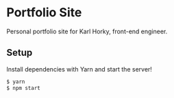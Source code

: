# Portfolio Site

Personal portfolio site for Karl Horky, front-end engineer.

## Setup

Install dependencies with Yarn and start the server!

```sh
$ yarn
$ npm start
```
